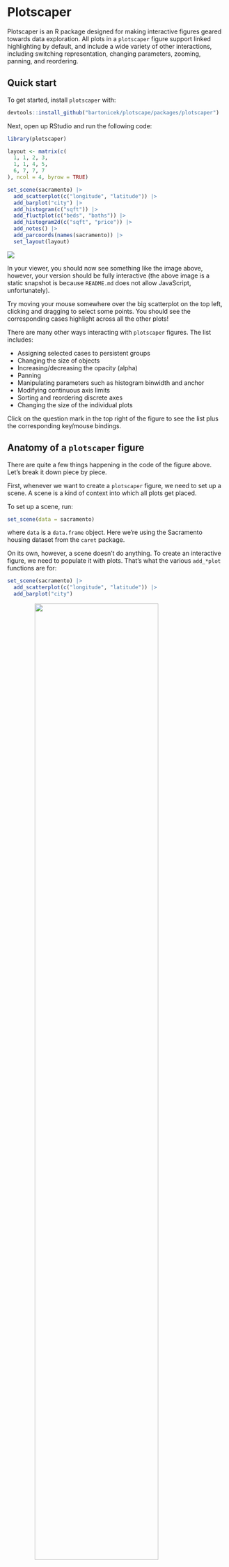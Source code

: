 
<!-- README.md is generated from README.Rmd. Please edit that file -->

# Plotscaper

<!-- badges: start -->
<!-- badges: end -->

Plotscaper is an R package designed for making interactive figures
geared towards data exploration. All plots in a `plotscaper` figure
support linked highlighting by default, and include a wide variety of
other interactions, including switching representation, changing
parameters, zooming, panning, and reordering.

## Quick start

To get started, install `plotscaper` with:

``` r
devtools::install_github("bartonicek/plotscape/packages/plotscaper")
```

Next, open up RStudio and run the following code:

``` r
library(plotscaper)

layout <- matrix(c(
  1, 1, 2, 3,
  1, 1, 4, 5,
  6, 7, 7, 7
), ncol = 4, byrow = TRUE)

set_scene(sacramento) |>
  add_scatterplot(c("longitude", "latitude")) |>
  add_barplot("city") |>
  add_histogram(c("sqft")) |>
  add_fluctplot(c("beds", "baths")) |>
  add_histogram2d(c("sqft", "price")) |>
  add_notes() |>
  add_parcoords(names(sacramento)) |>
  set_layout(layout)
```

<img src="man/figures/README-unnamed-chunk-3-1.png" style="display: block; margin: auto;" />

In your viewer, you should now see something like the image above,
however, your version should be fully interactive (the above image is a
static snapshot is because `README.md` does not allow JavaScript,
unfortunately).

Try moving your mouse somewhere over the big scatterplot on the top
left, clicking and dragging to select some points. You should see the
corresponding cases highlight across all the other plots!

There are many other ways interacting with `plotscaper` figures. The
list includes:

- Assigning selected cases to persistent groups
- Changing the size of objects
- Increasing/decreasing the opacity (alpha)
- Panning
- Manipulating parameters such as histogram binwidth and anchor
- Modifying continuous axis limits
- Sorting and reordering discrete axes
- Changing the size of the individual plots

Click on the question mark in the top right of the figure to see the
list plus the corresponding key/mouse bindings.

## Anatomy of a `plotscaper` figure

There are quite a few things happening in the code of the figure above.
Let’s break it down piece by piece.

First, whenever we want to create a `plotscaper` figure, we need to set
up a scene. A scene is a kind of context into which all plots get
placed.

To set up a scene, run:

``` r
set_scene(data = sacramento)
```

where `data` is a `data.frame` object. Here we’re using the Sacramento
housing dataset from the `caret` package.

On its own, however, a scene doesn’t do anything. To create an
interactive figure, we need to populate it with plots. That’s what the
various `add_*plot` functions are for:

``` r
set_scene(sacramento) |>
  add_scatterplot(c("longitude", "latitude")) |>
  add_barplot("city")
```

<img src="man/figures/README-unnamed-chunk-5-1.png" width="75%" height="75%" style="display: block; margin: auto;" />

As you can see above, this creates a simple interactive figure with a
scatterplot and a barplot. Not much more to it. We specify which
variables we want to plot by a simple character vector of their names.

Each `plotscaper` figure is a `htmlwidgets` widget, which means that,
whenever we print the underlying object, `htmlwidgets` generates and
packages up the underlying HTML and sends it to the RStudio viewer
(which is a kind of Web browser). Thus, if we do something like this,
nothing happens:

``` r
s <- set_scene(sacramento) |>
  add_scatterplot(c("longitude", "latitude")) |>
  add_barplot("city")
```

However, printing the `s` object generates the figure:

``` r
s
```

<img src="man/figures/README-unnamed-chunk-7-1.png" width="75%" height="75%" style="display: block; margin: auto;" />

We can use this fact to generate figures programmatically using R. For
example, here’s how we could create an interactive scatterplot matrix
(SPLOM) of the `Iris` dataset:

``` r

iris_smaller <- iris[, 1:3]
keys <- names(iris_smaller)

s <- set_scene(iris_smaller)

for (i in 1:3) {
  for (j in 1:3) {
    # Add a scatterplot if row & column no.'s different
    if (i != j) s <- s |> add_scatterplot(c(keys[i], keys[j]))
    # Add a histogram if row & column no.'s match
    else s <- s |> add_histogram(c(keys[i])) 
  }
}

s
```

<img src="man/figures/README-unnamed-chunk-8-1.png" style="display: block; margin: auto;" />

### Layout

We can control the figure layout by using the `set_layout` function.
This works similar to the `layout` function from the `graphics` package.
We give it a matrix of numeric values representing the plot ids, and the
figure automatically resizes the plots based on how many equal-sized
rectangles in a grid each plot takes up.

Here’s how we can create a figure with large scatterplot on the
top-left, a tall histogram on the right-hand side, a short wide
histogram on the bottom, and a small section for notes (not-(e)-plot,
pardon the pun) on the bottom-right:

``` r

layout <- matrix(c(
  1, 1, 2,
  1, 1, 2,
  3, 3, 4
), ncol = 3, byrow = TRUE)

set_scene(sacramento) |>
  add_scatterplot(c("sqft", "price")) |>
  add_histogram("price") |>
  add_histogram("sqft") |>
  add_notes() |>
  set_layout(layout)
```

<img src="man/figures/README-unnamed-chunk-9-1.png" style="display: block; margin: auto;" />

(it doesn’t matter in which order we call the `add_*` and `set_layout`
function, as all the important stuff happens when the HTML for the
figure gets generated)

The individual plots can still be resized by pressing and holding the
`S` key and then dragging a widget in the bottom right of the plot area.
Note however that this may result in gaps in the layout.

## Performance

While `plotscaper` wasn’t designed specifically for performance, it can
perform fairly well on moderately-sized datasets (thanks largely to the
work of the super smart people who optimize the JavaScript engines like
V8, rather than any real ability on my part).

For example, if you want to put it to a stress test, try creating a
figure with the entire `diamonds` dataset from the `ggplot2` package:

``` r
set_scene(ggplot2::diamonds) |>
  add_scatterplot(c("carat", "price")) |>
  add_fluctplot(c("cut", "color")) |>
  add_barplot(c("color"))
```

<img src="man/figures/README-unnamed-chunk-10-1.png" style="display: block; margin: auto;" />

With 50,000 cases, dragging to select points in the scatterplot becomes
a bit sluggish on my machine, but still fast enough to give the figure
an “interactive” rather than “slideshow” feel. Your mileage may vary.
Note that most of the slowdown is due to rendering rather than
computation - removing the scatterplot with its 50,000 points makes the
interactions a lot snappier.

Also, frustratingly, there seems to be a small slowdown when interacting
with the figure in the RStudio viewer panel rather than in the browser
window. Interestingly, this does not seem to be related to the dataset
size. I’m not very familiar with the RStudio internals and have no idea
why this might be, but for now, if you want faster interactions I
recommend just opening up a browser window, e.g. by clicking the icon in
the top right of the viewer:

<img src="man/figures/browser.png" width="75%" height="75%" style="display: block; margin: auto;" />

(if you know the reason behind this slowdown, please email me at
<abar435@aucklanduni.ac.nz>)

Anyway, if you need fast figures with larger datasets, I recommend:

- Run the figure in the browser rather than viewer
- Use plots which summarize the data (e.g. barplots, 2D histograms),
  rather than plots which show all of the datapoints
- If everything else fails, subsample the data

